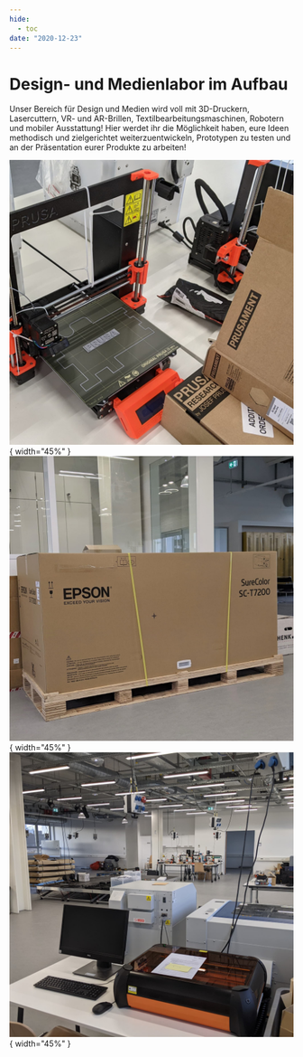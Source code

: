 ```yaml
---
hide:
  - toc
date: "2020-12-23"  
---
```



# Design- und Medienlabor im Aufbau

Unser Bereich für Design und Medien wird voll mit 3D-Druckern, Lasercuttern, VR- und AR-Brillen, Textilbearbeitungsmaschinen, Robotern und mobiler Ausstattung!
Hier werdet ihr die Möglichkeit haben, eure Ideen methodisch und zielgerichtet weiterzuentwickeln, Prototypen zu testen und an der Präsentation eurer Produkte zu arbeiten!

![Prusa 3D Drucker](../medien/2020-12-23a.jpg){ width="45%" } ![Karton mit der Aufschrift EPSON Sure Color](../medien/2020-12-23b.jpg){ width="45%" } ![Blick in die Arbeitsfläche des Designlabors](../medien/2020-12-23c.jpg){ width="45%" }